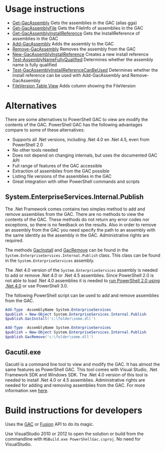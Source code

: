 # Usage instructions

* [Get-GacAssembly](Get-GacAssembly.md) Gets the assemblies in the GAC (alias gga)
* [Get-GacAssemblyFile](Get-GacAssemblyFile.md) Gets the FileInfo of assemblies in the GAC
* [Get-GacAssemblyInstallReference](Get-GacAssemblyInstallReference.md) Gets the InstallReference of assemblies in the GAC
* [Add-GacAssembly](Add-GacAssembly.md) Adds the assembly to the GAC
* [Remove-GacAssembly](Remove-GacAssembly.md) Removes the assembly from the GAC
* [New-GacAssemblyInstallReference](New-GacAssemblyInstallReference.md) Creates a new install reference
* [Test-AssemblyNameFullyQualified](Test-AssemblyNameFullyQualified.md) Determines whether the assembly name is fully qualified
* [Test-GacAssemblyInstallReferenceCanBeUsed](Test-GacAssemblyInstallReferenceCanBeUsed.md) Determines whether the install reference can be used with Add-GacAssembly and Remove-GacAssembly
* [FileVersion Table View](FileVersionTableView.md) Adds column showing the FileVersion

# Alternatives

There are some alternatives to PowerShell GAC to view are modify the contents of the GAC. PowerShell GAC has the following advantages compare to some of these alternatives:
* Supports all .Net versions, including .Net 4.0 en .Net 4.5, even from PowerShell 2.0
* No other tools needed
* Does not depend on changing internals, but uses the documented GAC API
* Full range of features of the GAC accessible
* Extraction of assemblies from the GAC possible
* Listing file versions of the assemblies in the GAC
* Great integration with other PowerShell commands and scripts

## System.EnterpriseServices.Internal.Publish

The .Net Framework comes contains two simples method to add and remove assemblies from the GAC. There are no methods to view the contents of the GAC. These methods do not return any error codes nor exceptions, so there is no feedback on the results. Also in order to remove an assembly from the GAC you need specify the path to an assembly with the same identity as the assembly in the GAC. Administrative rights are required.

The methods [GacInstall](https://msdn.microsoft.com/en-us/library/system.enterpriseservices.internal.publish.gacinstall.aspx) and [GacRemove](https://msdn.microsoft.com/en-us/library/system.enterpriseservices.internal.publish.gacremove.aspx) can be found in the `System.EnterpriseServices.Internal.Publish` class. This class can be found in the `System.EnterpriseServices` assembly. 

The .Net 4.0 version of the `System.EnterpriseServices` assembly is needed to add or remove .Net 4.0 or .Net 4.5 assemblies. Since PowerShell 2.0 is not able to load .Net 4.0 assemblies it is needed to [run PowerShell 2.0 using .Net 4.0](https://stackoverflow.com/questions/2094694/how-can-i-run-powershell-with-the-net-4-runtime) or use PowerShell 3.0.

The following PowerShell script can be used to add and remove assemblies from the GAC.
```powershell
Add-Type -AssemblyName System.EnterpriseServices
$publish = New-Object System.EnterpriseServices.Internal.Publish
$publish.GacInstall('c:\folder\some.dll')

Add-Type -AssemblyName System.EnterpriseServices
$publish = New-Object System.EnterpriseServices.Internal.Publish
$publish.GacRemove('c:\folder\some.dll')
```

## Gacutil.exe

Gacutil is a command line tool to view and modify the GAC. It has almost the same features as PowerShell GAC. This tool comes with Visual Studio, .Net Framework SDK and Windows SDK. The .Net 4.0 version of this tool is needed to install .Net 4.0 or 4.5 assemblies. Administrative rights are needed for adding and removing assemblies from the GAC. For more information see [here](https://msdn.microsoft.com/en-us/library/ex0ss12c(v=vs.110).aspx).

# Build instructions for developers

Uses the [GAC](https://support.microsoft.com/kb/317540) or [Fusion](https://msdn.microsoft.com/en-us/library/ms404523.aspx) API to do its magic.

Use VisualStudio 2010 or 2012 to open the solution or build from the commandline with `MSBuild.exe PowerShellGac.csproj`. No need for VisualStudio.
